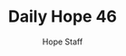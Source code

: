 ---
image: /assets/img/daily-hope-default-artwork.png
title: Daily Hope 46
number: 46
categories:
  - Daily Hope
author: Hope Staff
notes: Daily Hope 46
embed: >-
  <iframe style="border-radius:12px" src="https://open.spotify.com/embed/episode/35ErM0sfYh698SrngvjOmK?utm_source=generator" width="100%" height="352" frameBorder="0" allowfullscreen="" allow="autoplay; clipboard-write; encrypted-media; fullscreen; picture-in-picture" loading="lazy"></iframe>
---
